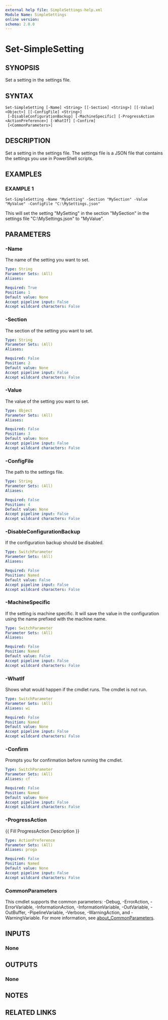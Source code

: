 ```yaml
---
external help file: SimpleSettings-help.xml
Module Name: SimpleSettings
online version:
schema: 2.0.0
---
```


# Set-SimpleSetting

## SYNOPSIS
Set a setting in the settings file.

## SYNTAX

```
Set-SimpleSetting [-Name] <String> [[-Section] <String>] [[-Value] <Object>] [[-ConfigFile] <String>]
 [-DisableConfigurationBackup] [-MachineSpecific] [-ProgressAction <ActionPreference>] [-WhatIf] [-Confirm]
 [<CommonParameters>]
```

## DESCRIPTION
Set a setting in the settings file.
The settings file is a JSON file that contains the settings you use in PowerShell scripts.

## EXAMPLES

### EXAMPLE 1
```
Set-SimpleSetting -Name "MySetting" -Section "MySection" -Value "MyValue" -ConfigFile "C:\MySettings.json"
```

This will set the setting "MySetting" in the section "MySection" in the settings file "C:\MySettings.json" to "MyValue".

## PARAMETERS

### -Name
The name of the setting you want to set.

```yaml
Type: String
Parameter Sets: (All)
Aliases:

Required: True
Position: 1
Default value: None
Accept pipeline input: False
Accept wildcard characters: False
```

### -Section
The section of the setting you want to set.

```yaml
Type: String
Parameter Sets: (All)
Aliases:

Required: False
Position: 2
Default value: None
Accept pipeline input: False
Accept wildcard characters: False
```

### -Value
The value of the setting you want to set.

```yaml
Type: Object
Parameter Sets: (All)
Aliases:

Required: False
Position: 3
Default value: None
Accept pipeline input: False
Accept wildcard characters: False
```

### -ConfigFile
The path to the settings file.

```yaml
Type: String
Parameter Sets: (All)
Aliases:

Required: False
Position: 4
Default value: None
Accept pipeline input: False
Accept wildcard characters: False
```

### -DisableConfigurationBackup
If the configuration backup should be disabled.

```yaml
Type: SwitchParameter
Parameter Sets: (All)
Aliases:

Required: False
Position: Named
Default value: False
Accept pipeline input: False
Accept wildcard characters: False
```

### -MachineSpecific
If the setting is machine specific.
It will save the value in the configuration using the name prefixed with the machine name.

```yaml
Type: SwitchParameter
Parameter Sets: (All)
Aliases:

Required: False
Position: Named
Default value: False
Accept pipeline input: False
Accept wildcard characters: False
```

### -WhatIf
Shows what would happen if the cmdlet runs.
The cmdlet is not run.

```yaml
Type: SwitchParameter
Parameter Sets: (All)
Aliases: wi

Required: False
Position: Named
Default value: None
Accept pipeline input: False
Accept wildcard characters: False
```

### -Confirm
Prompts you for confirmation before running the cmdlet.

```yaml
Type: SwitchParameter
Parameter Sets: (All)
Aliases: cf

Required: False
Position: Named
Default value: None
Accept pipeline input: False
Accept wildcard characters: False
```

### -ProgressAction
{{ Fill ProgressAction Description }}

```yaml
Type: ActionPreference
Parameter Sets: (All)
Aliases: proga

Required: False
Position: Named
Default value: None
Accept pipeline input: False
Accept wildcard characters: False
```

### CommonParameters
This cmdlet supports the common parameters: -Debug, -ErrorAction, -ErrorVariable, -InformationAction, -InformationVariable, -OutVariable, -OutBuffer, -PipelineVariable, -Verbose, -WarningAction, and -WarningVariable. For more information, see [about_CommonParameters](http://go.microsoft.com/fwlink/?LinkID=113216).

## INPUTS

### None
## OUTPUTS

### None
## NOTES

## RELATED LINKS
